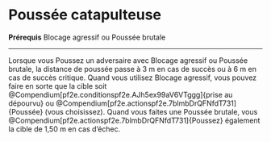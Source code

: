 # Poussée catapulteuse

<p><strong>Prérequis</strong> Blocage agressif ou Poussée brutale</p>
<hr>
<p>Lorsque vous Poussez un adversaire avec Blocage agressif ou Poussée brutale, la distance de poussée passe à 3 m en cas de succès ou à 6 m en cas de succès critique. Quand vous utilisez Blocage agressif, vous pouvez faire en sorte que la cible soit @Compendium[pf2e.conditionspf2e.AJh5ex99aV6VTggg]{prise au dépourvu} ou @Compendium[pf2e.actionspf2e.7blmbDrQFNfdT731]{Poussée} (vous choisissez). Quand vous faites une Poussée brutale, vous @Compendium[pf2e.actionspf2e.7blmbDrQFNfdT731]{Poussez} également la cible de 1,50 m en cas d’échec.</p>